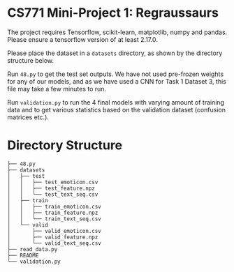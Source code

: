 # CS771 Mini-Project 1: Regraussaurs

The project requires Tensorflow, scikit-learn, matplotlib, numpy and pandas. Please ensure a tensorflow version of at least 2.17.0.

Please place the dataset in a `datasets` directory, as shown by the directory structure below. 

Run `48.py` to get the test set outputs. We have not used pre-frozen weights for any of our models, and as we have used a CNN for Task 1 Dataset 3, this file may take a few minutes to run.

Run `validation.py` to run the 4 final models with varying amount of training data and to get various statistics based on the validation dataset (confusion matrices etc.).

# Directory Structure

```
├── 48.py
├── datasets
│   ├── test
│   │   ├── test_emoticon.csv
│   │   ├── test_feature.npz
│   │   └── test_text_seq.csv
│   ├── train
│   │   ├── train_emoticon.csv
│   │   ├── train_feature.npz
│   │   └── train_text_seq.csv
│   └── valid
│       ├── valid_emoticon.csv
│       ├── valid_feature.npz
│       └── valid_text_seq.csv
├── read_data.py
├── README
└── validation.py
```

